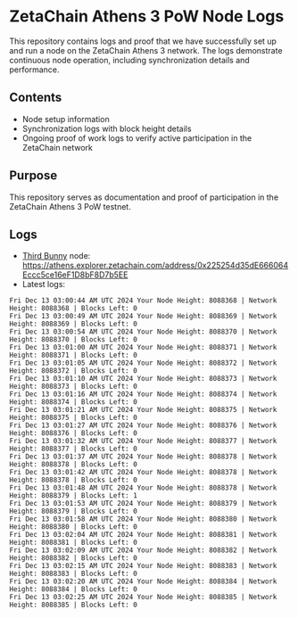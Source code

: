 # ZetaChain Athens 3 PoW Node Logs
This repository contains logs and proof that we have successfully set up and run a node on the ZetaChain Athens 3 network. The logs demonstrate continuous node operation, including synchronization details and performance.

## Contents
- Node setup information
- Synchronization logs with block height details
- Ongoing proof of work logs to verify active participation in the ZetaChain network

## Purpose
This repository serves as documentation and proof of participation in the ZetaChain Athens 3 PoW testnet.

## Logs

- [Third Bunny](https://thirdbunny.xyz/) node: https://athens.explorer.zetachain.com/address/0x225254d35dE666064Eccc5ce16eF1D8bF8D7b5EE
- Latest logs:
```
Fri Dec 13 03:00:44 AM UTC 2024 Your Node Height: 8088368 | Network Height: 8088368 | Blocks Left: 0
Fri Dec 13 03:00:49 AM UTC 2024 Your Node Height: 8088369 | Network Height: 8088369 | Blocks Left: 0
Fri Dec 13 03:00:54 AM UTC 2024 Your Node Height: 8088370 | Network Height: 8088370 | Blocks Left: 0
Fri Dec 13 03:01:00 AM UTC 2024 Your Node Height: 8088371 | Network Height: 8088371 | Blocks Left: 0
Fri Dec 13 03:01:05 AM UTC 2024 Your Node Height: 8088372 | Network Height: 8088372 | Blocks Left: 0
Fri Dec 13 03:01:10 AM UTC 2024 Your Node Height: 8088373 | Network Height: 8088373 | Blocks Left: 0
Fri Dec 13 03:01:16 AM UTC 2024 Your Node Height: 8088374 | Network Height: 8088374 | Blocks Left: 0
Fri Dec 13 03:01:21 AM UTC 2024 Your Node Height: 8088375 | Network Height: 8088375 | Blocks Left: 0
Fri Dec 13 03:01:27 AM UTC 2024 Your Node Height: 8088376 | Network Height: 8088376 | Blocks Left: 0
Fri Dec 13 03:01:32 AM UTC 2024 Your Node Height: 8088377 | Network Height: 8088377 | Blocks Left: 0
Fri Dec 13 03:01:37 AM UTC 2024 Your Node Height: 8088378 | Network Height: 8088378 | Blocks Left: 0
Fri Dec 13 03:01:42 AM UTC 2024 Your Node Height: 8088378 | Network Height: 8088378 | Blocks Left: 0
Fri Dec 13 03:01:48 AM UTC 2024 Your Node Height: 8088378 | Network Height: 8088379 | Blocks Left: 1
Fri Dec 13 03:01:53 AM UTC 2024 Your Node Height: 8088379 | Network Height: 8088379 | Blocks Left: 0
Fri Dec 13 03:01:58 AM UTC 2024 Your Node Height: 8088380 | Network Height: 8088380 | Blocks Left: 0
Fri Dec 13 03:02:04 AM UTC 2024 Your Node Height: 8088381 | Network Height: 8088381 | Blocks Left: 0
Fri Dec 13 03:02:09 AM UTC 2024 Your Node Height: 8088382 | Network Height: 8088382 | Blocks Left: 0
Fri Dec 13 03:02:15 AM UTC 2024 Your Node Height: 8088383 | Network Height: 8088383 | Blocks Left: 0
Fri Dec 13 03:02:20 AM UTC 2024 Your Node Height: 8088384 | Network Height: 8088384 | Blocks Left: 0
Fri Dec 13 03:02:25 AM UTC 2024 Your Node Height: 8088385 | Network Height: 8088385 | Blocks Left: 0
```

